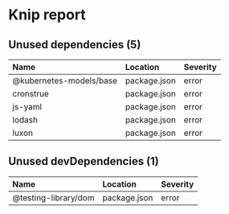 # Knip report

## Unused dependencies (5)

| Name                    | Location     | Severity |
| :---------------------- | :----------- | :------- |
| @kubernetes-models/base | package.json | error    |
| cronstrue               | package.json | error    |
| js-yaml                 | package.json | error    |
| lodash                  | package.json | error    |
| luxon                   | package.json | error    |

## Unused devDependencies (1)

| Name                 | Location     | Severity |
| :------------------- | :----------- | :------- |
| @testing-library/dom | package.json | error    |

